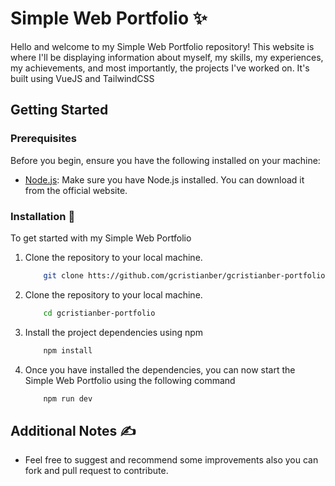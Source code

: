 # Simple Web Portfolio ✨

Hello and welcome to my Simple Web Portfolio repository! This website is where I'll be displaying information about myself, my skills, my experiences, my achievements, and most importantly, the projects I've worked on. It's built using VueJS and TailwindCSS

## Getting Started

### Prerequisites

Before you begin, ensure you have the following installed on your machine:
- [Node.js](https://nodejs.org/): Make sure you have Node.js installed. You can download it from the official website.

### Installation 🔨

To get started with my Simple Web Portfolio

1. Clone the repository to your local machine.

   ```bash
       git clone htts://github.com/gcristianber/gcristianber-portfolio.git
   ```

2. Clone the repository to your local machine.

   ```bash
       cd gcristianber-portfolio
   ```

3. Install the project dependencies using npm

   ```bash
       npm install
   ```

4. Once you have installed the dependencies, you can now start the Simple Web Portfolio using the following command
   ```bash
       npm run dev
   ```

## Additional Notes ✍

- Feel free to suggest and recommend some improvements also you can fork and pull request to contribute.
